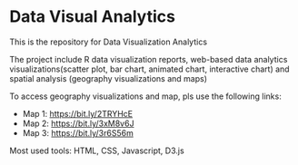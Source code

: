 # Data Visual Analytics

This is the repository for Data Visualization Analytics

The project include R data visualization reports, web-based data analytics visualizations(scatter plot, bar chart, animated chart, interactive chart) and spatial analysis (geography visualizations and maps)

To access geography visualizations and map, pls use the following links:
- Map 1: https://bit.ly/2TRYHcE
- Map 2: https://bit.ly/3xM8v6J
- Map 3: https://bit.ly/3r6S56m

Most used tools: HTML, CSS, Javascript, D3.js
